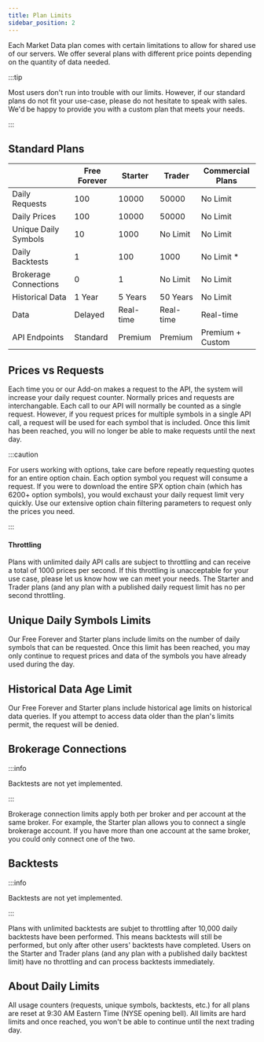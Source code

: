 ```yaml
---
title: Plan Limits
sidebar_position: 2
---
```


Each Market Data plan comes with certain limitations to allow for shared use of our servers. We offer several plans with different price points depending on the quantity of data needed.

:::tip

Most users don't run into trouble with our limits. However, if our standard plans do not fit your use-case, please do not hesitate to speak with sales. We'd be happy to provide you with a custom plan that meets your needs.

:::

## Standard Plans

|                       | Free Forever | Starter   | Trader    | Commercial Plans |
|-----------------------|--------------|-----------|-----------|------------------|
| Daily Requests        | 100          | 10000     | 50000     | No Limit         |
| Daily Prices          | 100          | 10000     | 50000     | No Limit         |
| Unique Daily Symbols  | 10           | 1000      | No Limit  | No Limit         |
| Daily Backtests       | 1            | 100       | 1000      | No Limit *       |
| Brokerage Connections | 0            | 1         | No Limit  | No Limit         |
| Historical Data       | 1 Year       | 5 Years   | 50 Years  | No Limit         |
| Data                  | Delayed      | Real-time | Real-time | Real-time        |
| API Endpoints         | Standard     | Premium   | Premium   | Premium + Custom |

## Prices vs Requests

Each time you or our Add-on makes a request to the API, the system will increase your daily request counter. Normally prices and requests are interchangable. Each call to our API will normally be counted as a single request. However, if you request prices for multiple symbols in a single API call, a request will be used for each symbol that is included. Once this limit has been reached, you will no longer be able to make requests until the next day.

:::caution

For users working with options, take care before repeatly requesting quotes for an entire option chain. Each option symbol you request will consume a request. If you were to download the entire SPX option chain (which has 6200+ option symbols), you would exchaust your daily request limit very quickly. Use our extensive option chain filtering parameters to request only the prices you need.

:::

#### Throttling

Plans with unlimited daily API calls are subject to throttling and can receive a total of 1000 prices per second. If this throttling is unacceptable for your use case, please let us know how we can meet your needs. The Starter and Trader plans (and any plan with a published daily request limit has no per second throttling.

## Unique Daily Symbols Limits

Our Free Forever and Starter plans include limits on the number of daily symbols that can be requested. Once this limit has been reached, you may only continue to request prices and data of the symbols you have already used during the day. 

## Historical Data Age Limit

Our Free Forever and Starter plans include historical age limits on historical data queries. If you attempt to access data older than the plan's limits permit, the request will be denied.

## Brokerage Connections

:::info

Backtests are not yet implemented.

:::

Brokerage connection limits apply both per broker and per account at the same broker. For example, the Starter plan allows you to connect a single brokerage account. If you have more than one account at the same broker, you could only connect one of the two.

## Backtests

:::info

Backtests are not yet implemented.

:::

Plans with unlimited backtests are subjet to throttling after 10,000 daily backtests have been performed. This means backtests will still be performed, but only after other users' backtests have completed. Users on the Starter and Trader plans (and any plan with a published daily backtest limit) have no throttling and can process backtests immediately.

## About Daily Limits

All usage counters (requests, unique symbols, backtests, etc.) for all plans are reset at 9:30 AM Eastern Time (NYSE opening bell). All limits are hard limits and once reached, you won't be able to continue until the next trading day.
